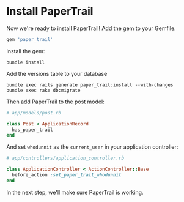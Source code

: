 # Install PaperTrail

Now we're ready to install PaperTrail! Add the gem to your Gemfile.

```ruby
gem 'paper_trail'
```

Install the gem:

```text
bundle install
```

Add the versions table to your database

```text
bundle exec rails generate paper_trail:install --with-changes
bundle exec rake db:migrate
```

Then add PaperTrail to the post model:

```ruby
# app/models/post.rb

class Post < ApplicationRecord
  has_paper_trail
end
```

And set `whodunnit` as the `current_user` in your application controller:

```ruby
# app/controllers/application_controller.rb

class ApplicationController < ActionController::Base
  before_action :set_paper_trail_whodunnit
end
```

In the next step, we'll make sure PaperTrail is working.
